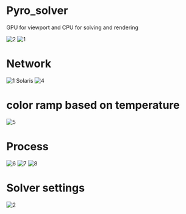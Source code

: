 # Pyro_solver
GPU for viewport and CPU for solving and rendering

![2](https://user-images.githubusercontent.com/63625631/128718915-2eac5475-cc59-45d2-a3fd-b6f5991b34bb.jpg)
![1](https://user-images.githubusercontent.com/63625631/128718931-620ed0a2-105f-4c8b-ad23-b97bdff88018.jpg)

# Network
![1](https://user-images.githubusercontent.com/63625631/128718997-9540a8ee-e64d-43b9-a94d-6b51572c1502.jpg)
Solaris
![4](https://user-images.githubusercontent.com/63625631/128719041-db8562a7-86d0-4aec-9800-06d1f7442399.jpg)
# color ramp based on temperature
![5](https://user-images.githubusercontent.com/63625631/128719134-34cbf209-311f-4ba3-bf1b-8d0059f841e3.jpg)
# Process
![6](https://user-images.githubusercontent.com/63625631/128719171-6a7bbde5-b1f1-48f7-92c0-5495972a3ac6.jpg)
![7](https://user-images.githubusercontent.com/63625631/128719176-3e5e6f10-133d-40f7-a9d1-9e939aeba68a.jpg)
![8](https://user-images.githubusercontent.com/63625631/128719183-a91c686f-c325-4a72-995f-977cc310ca82.jpg)
 # Solver settings
 ![2](https://user-images.githubusercontent.com/63625631/128719256-8e4bd189-f126-44b5-96c6-c4a6df30e122.jpg)
